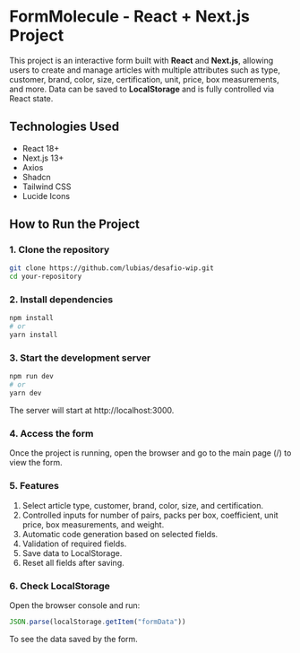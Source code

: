 # FormMolecule - React + Next.js Project

This project is an interactive form built with **React** and **Next.js**, allowing users to create and manage articles with multiple attributes such as type, customer, brand, color, size, certification, unit, price, box measurements, and more. Data can be saved to **LocalStorage** and is fully controlled via React state.

## Technologies Used

- React 18+
- Next.js 13+
- Axios
- Shadcn
- Tailwind CSS
- Lucide Icons

## How to Run the Project

### 1. Clone the repository

```bash
git clone https://github.com/lubias/desafio-wip.git
cd your-repository
```

### 2. Install dependencies
```bash
npm install
# or
yarn install
```

### 3. Start the development server
```bash
npm run dev
# or
yarn dev
```
The server will start at http://localhost:3000.

### 4. Access the form
Once the project is running, open the browser and go to the main page (/) to view the form.

### 5. Features
1. Select article type, customer, brand, color, size, and certification.
2. Controlled inputs for number of pairs, packs per box, coefficient, unit price, box measurements, and weight.
3. Automatic code generation based on selected fields.
4. Validation of required fields.
5. Save data to LocalStorage.
6. Reset all fields after saving.

### 6. Check LocalStorage
Open the browser console and run:
```js
JSON.parse(localStorage.getItem("formData"))
```
To see the data saved by the form.
